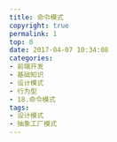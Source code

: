 ```yaml
---
title: 命令模式
copyright: true
permalink: 1
top: 0
date: 2017-04-07 10:34:08
categories:
- 前端开发
- 基础知识
- 设计模式
- 行为型
- 18.命令模式
tags:
- 设计模式
- 抽象工厂模式
---
```

